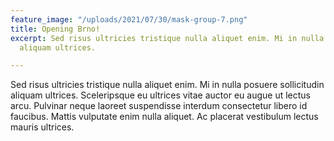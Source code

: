 ```yaml
---
feature_image: "/uploads/2021/07/30/mask-group-7.png"
title: Opening Brno!
excerpt: Sed risus ultricies tristique nulla aliquet enim. Mi in nulla posuere sollicitudin
  aliquam ultrices.

---
```

Sed risus ultricies tristique nulla aliquet enim. Mi in nulla posuere sollicitudin aliquam ultrices. Sceleripsque eu ultrices vitae auctor eu augue ut lectus arcu. Pulvinar neque laoreet suspendisse interdum consectetur libero id faucibus. Mattis vulputate enim nulla aliquet. Ac placerat vestibulum lectus mauris ultrices.